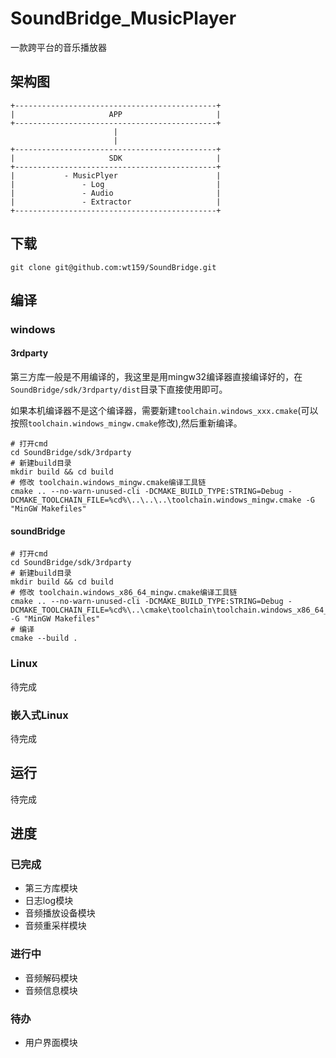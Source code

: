 # SoundBridge_MusicPlayer

一款跨平台的音乐播放器

## 架构图

```shell
+---------------------------------------------+
|                     APP                     |
+---------------------------------------------+
                       |
                       |
+---------------------------------------------+
|                     SDK                     |
+---------------------------------------------+
|           - MusicPlyer                      |
|               - Log                         |
|               - Audio                       |
|               - Extractor                   |
+---------------------------------------------+
```

## 下载

```shell
git clone git@github.com:wt159/SoundBridge.git
```

## 编译

### windows

#### 3rdparty

第三方库一般是不用编译的，我这里是用mingw32编译器直接编译好的，在`SoundBridge/sdk/3rdparty/dist`目录下直接使用即可。

如果本机编译器不是这个编译器，需要新建`toolchain.windows_xxx.cmake`(可以按照`toolchain.windows_mingw.cmake`修改),然后重新编译。

```shell
# 打开cmd
cd SoundBridge/sdk/3rdparty
# 新建build目录
mkdir build && cd build
# 修改 toolchain.windows_mingw.cmake编译工具链
cmake .. --no-warn-unused-cli -DCMAKE_BUILD_TYPE:STRING=Debug -DCMAKE_TOOLCHAIN_FILE=%cd%\..\..\..\toolchain.windows_mingw.cmake -G "MinGW Makefiles"
```

#### soundBridge

```shell
# 打开cmd
cd SoundBridge/sdk/3rdparty
# 新建build目录
mkdir build && cd build
# 修改 toolchain.windows_x86_64_mingw.cmake编译工具链
cmake .. --no-warn-unused-cli -DCMAKE_BUILD_TYPE:STRING=Debug -DCMAKE_TOOLCHAIN_FILE=%cd%\..\cmake\toolchain\toolchain.windows_x86_64_mingw.cmake -G "MinGW Makefiles"
# 编译
cmake --build .
```

### Linux

待完成

### 嵌入式Linux

待完成

## 运行

待完成

## 进度

### 已完成

* 第三方库模块
* 日志log模块
* 音频播放设备模块
* 音频重采样模块

### 进行中

* 音频解码模块
* 音频信息模块

### 待办

* 用户界面模块
